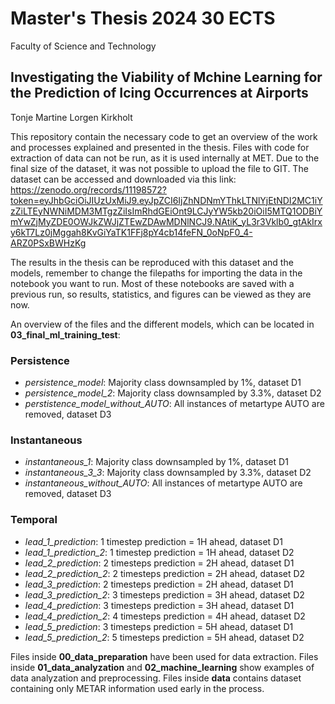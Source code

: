 # Master's Thesis 2024  30 ECTS
Faculty of Science and Technology

## Investigating the Viability of Mchine Learning for the Prediction of Icing Occurrences at Airports
Tonje Martine Lorgen Kirkholt



This repository contain the necessary code to get an overview of the work and processes explained and presented in the thesis. 
Files with code for extraction of data can not be run, as it is used internally at MET.
Due to the final size of the dataset, it was not possible to upload the file to GIT. The dataset can be accessed and
downloaded via this link:
https://zenodo.org/records/11198572?token=eyJhbGciOiJIUzUxMiJ9.eyJpZCI6IjZhNDNmYThkLTNlYjEtNDI2MC1iYzZiLTEyNWNiMDM3MTgzZiIsImRhdGEiOnt9LCJyYW5kb20iOiI5MTQ1ODBiYmYwZjMyZDE0OWJkZWJjZTEwZDAwMDNlNCJ9.NAtiK_yL3r3Vklb0_gtAkIrxy6kT7Lz0jMggah8KvGiYaTK1FFj8pY4cb14feFN_0oNpF0_4-ARZ0PSxBWHzKg

The results in the thesis can be reproduced with this dataset and the models, remember to change the filepaths for 
importing the data in the notebook you want to run. Most of these notebooks are saved with a previous
run, so results, statistics, and figures can be viewed as they are now. 

An overview of the files and the different models, which can be located in **03_final_ml_training_test**:

### Persistence
- *persistence_model*: Majority class downsampled by 1%, dataset D1
- *persistence_model_2*: Majority class downsampled by 3.3%, dataset D2
- *perstistence_model_without_AUTO*: All instances of metartype AUTO are removed, dataset D3


### Instantaneous
- *instantaneous_1*: Majority class downsampled by 1%, dataset D1
- *instantaneous_3_3*: Majority class downsampled by 3.3%, dataset D2
- *instantaneous_without_AUTO*: All instances of metartype AUTO are removed, dataset D3


### Temporal
- *lead_1_prediction*: 1 timestep prediction = 1H ahead, dataset D1
- *lead_1_prediction_2*: 1 timestep prediction = 1H ahead, dataset D2
- *lead_2_prediction*: 2 timesteps prediction = 2H ahead, dataset D1
- *lead_2_prediction_2*: 2 timesteps prediction = 2H ahead, dataset D2
- *lead_3_prediction*: 2 timesteps prediction = 2H ahead, dataset D1
- *lead_3_prediction_2*: 3 timesteps prediction = 3H ahead, dataset D2
- *lead_4_prediction*: 3 timesteps prediction = 3H ahead, dataset D1
- *lead_4_prediction_2*: 4 timesteps prediction = 4H ahead, dataset D2
- *lead_5_prediction*: 3 timesteps prediction = 5H ahead, dataset D1
- *lead_5_prediction_2*: 5 timesteps prediction = 5H ahead, dataset D2

Files inside **00_data_preparation** have been used for data extraction. 
Files inside **01_data_analyzation** and **02_machine_learning** show examples of data analyzation and preprocessing.
Files inside **data** contains dataset containing only METAR information used early in the process. 
